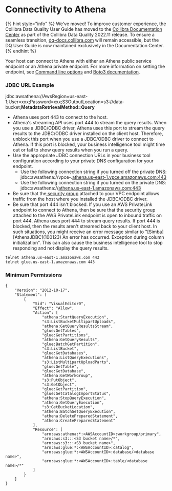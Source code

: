 # Connectivity to Athena

{% hint style="info" %}
We've moved! To improve customer experience, the Collibra Data Quality User Guide has moved to the [Collibra Documentation Center](https://productresources.collibra.com/docs/collibra/latest/Content/DataQuality/DBConnection/Connectivity%20to%20Athena.htm) as part of the Collibra Data Quality 2022.11 release. To ensure a seamless transition, [dq-docs.collibra.com](http://dq-docs.collibra.com/) will remain accessible, but the DQ User Guide is now maintained exclusively in the Documentation Center.
{% endhint %}

Your host can connect to Athena with either an Athena public service endpoint or an Athena private endpoint. For more information on setting the endpoint, see [Command line options](https://docs.aws.amazon.com/cli/latest/userguide/cli-configure-options.html) and [Boto3 documentation](https://boto3.amazonaws.com/v1/documentation/api/latest/reference/core/session.html).

### JDBC URL Example

jdbc:awsathena://AwsRegion=us-east-1;User=xxx;Password=xxx;S3OutputLocation=s3://data-bucket;**MetadataRetrievalMethod=Query**

* Athena uses port 443 to connect to the host.
* Athena's streaming API uses port 444 to stream the query results. When you use a JDBC/ODBC driver, Athena uses this port to stream the query results to the JDBC/ODBC driver installed on the client host. Therefore, unblock this port when you use a JDBC/ODBC driver to connect to Athena. If this port is blocked, your business intelligence tool might time out or fail to show query results when you run a query.
* Use the appropriate JDBC connection URLs in your business tool configuration according to your private DNS configuration for your endpoint.
  * Use the following connection string if you turned off the private DNS: jdbc:awsathena://vpce-.[athena.us-east-1.vpce.amazonaws.com:443](http://athena.us-east-1.vpce.amazonaws.com:443/)
  * Use the following connection string if you turned on the private DNS: jdbc:awsathena://[athena.us-east-1.amazonaws.com:443](http://athena.us-east-1.amazonaws.com:443/)
* Be sure that the[ security group](https://docs.aws.amazon.com/vpc/latest/privatelink/vpc-endpoints-access.html#vpc-endpoints-security-groups) attached to your VPC endpoint allows traffic from the host where you installed the JDBC/ODBC driver.
* Be sure that port 444 isn't blocked. If you use an AWS PrivateLink endpoint to connect to Athena, then be sure that the security group attached to the AWS PrivateLink endpoint is open to inbound traffic on port 444. Athena uses port 444 to stream query results. If port 444 is blocked, then the results aren't streamed back to your client host. In such situations, you might receive an error message similar to "\[Simba]\[AthenaJDBC]\(100123) An error has occurred. Exception during column initialization". This can also cause the business intelligence tool to stop responding and not display the query results.

```
telnet athena.us-east-1.amazonaws.com 443
telnet glue.us-east-1.amazonaws.com 443
```

### Minimum Permissions

```
{
    "Version": "2012-10-17",
    "Statement": [
        {
            "Sid": "VisualEditor0",
            "Effect": "Allow",
            "Action": [
                "athena:StartQueryExecution",
                "s3:ListBucketMultipartUploads",
                "athena:GetQueryResultsStream",
                "glue:GetTables",
                "glue:GetPartitions",
                "athena:GetQueryResults",
                "glue:BatchGetPartition",
                "s3:ListBucket",
                "glue:GetDatabases",
                "athena:ListQueryExecutions",
                "s3:ListMultipartUploadParts",
                "glue:GetTable",
                "glue:GetDatabase",
                "athena:GetWorkGroup",
                "s3:PutObject",
                "s3:GetObject",
                "glue:GetPartition",
                "glue:GetCatalogImportStatus",
                "athena:StopQueryExecution",
                "athena:GetQueryExecution",
                "s3:GetBucketLocation",
                "athena:BatchGetQueryExecution",
                "athena:DeletePreparedStatement",
                "athena:CreatePreparedStatement"
            ],
            "Resource": [
                "arn:aws:athena:*:<AWSAccountID>:workgroup/primary",
                "arn:aws:s3:::<S3 bucket name>/*",
                "arn:aws:s3:::<S3 bucket name>",
                "arn:aws:glue:*:<AWSAccountID>:catalog",
                "arn:aws:glue:*:<AWSAccountID>:database/<database name>",
                "arn:aws:glue:*:<AWSAccountID>:table/<database name>/*"
            ]
        }
    ]
}
```
